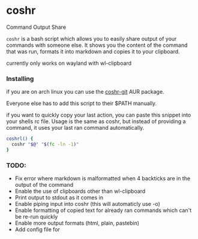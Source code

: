 # coshr

Command Output Share

`coshr` is a bash script which allows you to easily share output of your
commands with someone else. It shows you the content of the command that
was run, formats it into markdown and copies it to your clipboard.

currently only works on wayland with wl-clipboard

### Installing

if you are on arch linux you can use the
[coshr-git](https://aur.archlinux.org/packages/coshr-git) AUR package.

Everyone else has to add this script to their $PATH manually.

if you want to quickly copy your last action, you can paste this snippet
into your shells rc file. Usage is the same as coshr, but instead of
providing a command, it uses your last ran command automatically.
```sh
coshrl() {
  coshr "$@" "$(fc -ln -1)"
}
```

### TODO:
 - Fix error where markdown is malformatted when 4 backticks are in the
output of the command
 - Enable the use of clipboards other than wl-clipboard
 - Print output to stdout as it comes in
 - Enable piping input into coshr (this will automaticly use -o)
 - Enable formatting of copied text for already ran commands which can't
 be re-run quickly
 - Enable more output formats (html, plain, pastebin)
 - Add config file for
